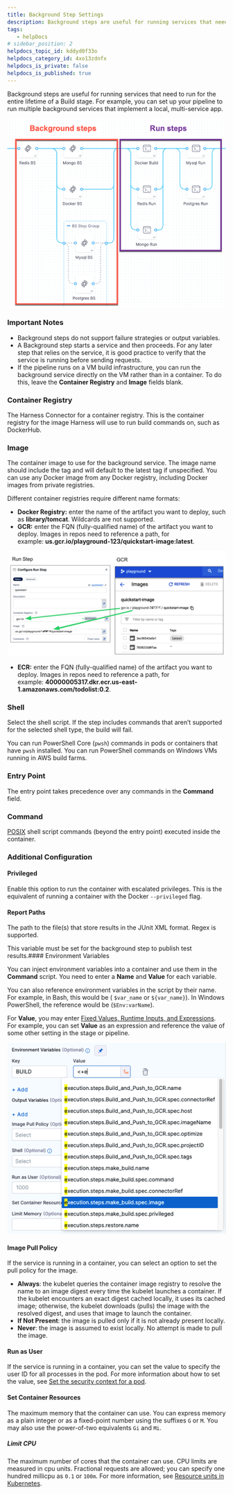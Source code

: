 ```yaml
---
title: Background Step Settings
description: Background steps are useful for running services that need to run for the entire lifetime of a build. Use cases include running services for a local, multi-service app.
tags: 
   - helpDocs
# sidebar_position: 2
helpdocs_topic_id: kddyd0f33o
helpdocs_category_id: 4xo13zdnfx
helpdocs_is_private: false
helpdocs_is_published: true
---
```


Background steps are useful for running services that need to run for the entire lifetime of a Build stage. For example, you can set up your pipeline to run multiple background services that implement a local, multi-service app. 

![](./static/background-step-settings-07.png)

### Important Notes

* Background steps do not support failure strategies or output variables.
* A Background step starts a service and then proceeds. For any later step that relies on the service, it is good practice to verify that the service is running before sending requests.
* If the pipeline runs on a VM build infrastructure, you can run the background service directly on the VM rather than in a container. To do this, leave the **Container Registry** and **Image** fields blank.

### Container Registry

The Harness Connector for a container registry. This is the container registry for the image Harness will use to run build commands on, such as DockerHub.

### Image

The container image to use for the background service. The image name should include the tag and will default to the latest tag if unspecified. You can use any Docker image from any Docker registry, including Docker images from private registries.

Different container registries require different name formats:

* **Docker Registry:** enter the name of the artifact you want to deploy, such as **library/tomcat**. Wildcards are not supported.
* **GCR:** enter the FQN (fully-qualified name) of the artifact you want to deploy. Images in repos need to reference a path, for example: **us.gcr.io/playground-123/quickstart-image:latest**.

![](./static/background-step-settings-08.png)

* **ECR:** enter the FQN (fully-qualified name) of the artifact you want to deploy. Images in repos need to reference a path, for example: **40000005317.dkr.ecr.us-east-1.amazonaws.com/todolist:0.2**.

### Shell

Select the shell script. If the step includes commands that aren’t supported for the selected shell type, the build will fail.

You can run PowerShell Core (`pwsh`) commands in pods or containers that have `pwsh` installed. You can run PowerShell commands on Windows VMs running in AWS build farms.

### Entry Point

The entry point takes precedence over any commands in the **Command** field.

### Command

[POSIX](https://www.grymoire.com/Unix/Sh.html) shell script commands (beyond the entry point) executed inside the container.

### Additional Configuration

#### Privileged

Enable this option to run the container with escalated privileges. This is the equivalent of running a container with the Docker `--privileged` flag.

#### Report Paths

The path to the file(s) that store results in the JUnit XML format. Regex is supported.

This variable must be set for the background step to publish test results.#### Environment Variables

You can inject environment variables into a container and use them in the **Command** script. You need to enter a **Name** and **Value** for each variable.

You can also reference environment variables in the script by their name. For example, in Bash, this would be ( `$var_name` or `${var_name}`). In Windows PowerShell, the reference would be (`$Env:varName`).

For **Value**, you may enter [Fixed Values, Runtime Inputs, and Expressions](https://docs.harness.io/article/f6yobn7iq0-runtime-inputs). For example, you can set **Value** as an expression and reference the value of some other setting in the stage or pipeline.

![](./static/background-step-settings-09.png)

#### Image Pull Policy

If the service is running in a container, you can select an option to set the pull policy for the image.

* **Always**: the kubelet queries the container image registry to resolve the name to an image digest every time the kubelet launches a container. If the kubelet encounters an exact digest cached locally, it uses its cached image; otherwise, the kubelet downloads (pulls) the image with the resolved digest, and uses that image to launch the container.
* **If Not Present**: the image is pulled only if it is not already present locally.
* **Never**: the image is assumed to exist locally. No attempt is made to pull the image.

#### Run as User

If the service is running in a container, you can set the value to specify the user ID for all processes in the pod. For more information about how to set the value, see [Set the security context for a pod](https://kubernetes.io/docs/tasks/configure-pod-container/security-context/#set-the-security-context-for-a-pod).

#### Set Container Resources

The maximum memory that the container can use. You can express memory as a plain integer or as a fixed-point number using the suffixes `G` or `M`. You may also use the power-of-two equivalents `Gi` and `Mi`.

##### Limit CPU

The maximum number of cores that the container can use. CPU limits are measured in cpu units. Fractional requests are allowed; you can specify one hundred millicpu as `0.1` or `100m`. For more information, see [Resource units in Kubernetes](https://kubernetes.io/docs/concepts/configuration/manage-resources-containers/#resource-units-in-kubernetes).

